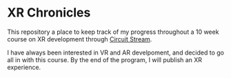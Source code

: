 # XR Chronicles

This repository a place to keep track of my progress throughout a 10 week course on XR development through [Circuit Stream](https://circuitstream.com/).

I have always been interested in VR and AR develpoment, and decided to go all in with this course. By the end of the program, I will publish an XR experience.
